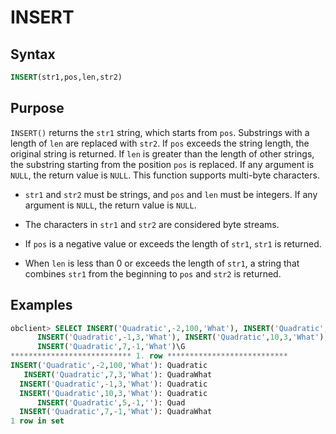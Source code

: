 # INSERT

## Syntax

```sql
INSERT(str1,pos,len,str2)
```

## Purpose

`INSERT()` returns the `str1` string, which starts from `pos`. Substrings with a length of `len` are replaced with `str2`. If `pos` exceeds the string length, the original string is returned. If `len` is greater than the length of other strings, the substring starting from the position `pos` is replaced. If any argument is `NULL`, the return value is `NULL`. This function supports multi-byte characters.

* `str1` and `str2` must be strings, and `pos` and `len` must be integers. If any argument is `NULL`, the return value is `NULL`.

* The characters in `str1` and `str2` are considered byte streams.

* If `pos` is a negative value or exceeds the length of `str1`, `str1` is returned.

* When `len` is less than 0 or exceeds the length of `str1`, a string that combines `str1` from the beginning to `pos` and `str2` is returned.

## Examples

```sql
obclient> SELECT INSERT('Quadratic',-2,100,'What'), INSERT('Quadratic',7,3,'What'),
      INSERT('Quadratic',-1,3,'What'), INSERT('Quadratic',10,3,'What'), INSERT('Quadratic',5,-1,''),
      INSERT('Quadratic',7,-1,'What')\G
*************************** 1. row ***************************
INSERT('Quadratic',-2,100,'What'): Quadratic
   INSERT('Quadratic',7,3,'What'): QuadraWhat
  INSERT('Quadratic',-1,3,'What'): Quadratic
  INSERT('Quadratic',10,3,'What'): Quadratic
      INSERT('Quadratic',5,-1,''): Quad
  INSERT('Quadratic',7,-1,'What'): QuadraWhat
1 row in set
```
